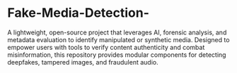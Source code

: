 # Fake-Media-Detection-
A lightweight, open-source project that leverages AI, forensic analysis, and metadata evaluation to identify manipulated or synthetic media. Designed to empower users with tools to verify content authenticity and combat misinformation, this repository provides modular components for detecting deepfakes, tampered images, and fraudulent audio.
